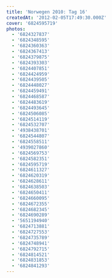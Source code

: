 ```yaml
---
title: 'Norwegen 2010: Tag 16'
createdAt: '2012-02-05T17:49:30.000Z'
cover: '6824595719'
photos:
  - '6824327837'
  - '6824348595'
  - '6824360363'
  - '6824367413'
  - '6824379875'
  - '6824393303'
  - '6824407851'
  - '6824424959'
  - '6824439505'
  - '6824448027'
  - '6824459491'
  - '6824468587'
  - '6824483619'
  - '6824493645'
  - '6824506085'
  - '6824514119'
  - '6824532707'
  - '4938438701'
  - '6824544807'
  - '6824558511'
  - '4939027860'
  - '6824569753'
  - '6824582351'
  - '6824595719'
  - '6824611327'
  - '6824620319'
  - '6824628611'
  - '6824638503'
  - '6824650411'
  - '6824660095'
  - '6824672355'
  - '6824682345'
  - '6824690289'
  - '5651194940'
  - '6824713881'
  - '6824727553'
  - '6824735789'
  - '6824748941'
  - '6824792715'
  - '6824814521'
  - '6824831853'
  - '6824841293'
---
```


